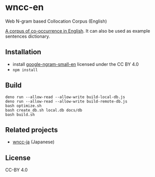 # wncc-en

Web N-gram based Collocation Corpus (English)

[A corpus of co-occurrence in English](https://marmooo.github.io/wncc-en/). It
can also be used as example sentences dictionary.

## Installation

- install [google-ngram-small-en](http://github.com/marmooo/google-ngram-small^en)
  licensed under the CC BY 4.0
- `npm install`

## Build

```
deno run --allow-read --allow-write build-local-db.js
deno run --allow-read --allow-write build-remote-db.js
bash optimize.sh
bash create_db.sh local.db docs/db
bash build.sh
```

## Related projects

- [wncc-ja](https://github.com/marmooo/wncc-ja) (Japanese)

## License

CC-BY 4.0
